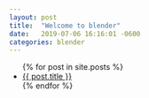 ```yaml
---
layout: post
title:  "Welcome to blender"
date:   2019-07-06 16:16:01 -0600
categories: blender
---
```

<ul>
  {% for post in site.posts %}
    <li>
      <a href="{{ post.url }}">{{ post.title }}</a>
    </li>
  {% endfor %}
</ul>
